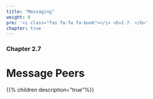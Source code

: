```yaml
---
title: "Messaging"
weight: 8
pre: '<i class="fas fa-fw fa-book"></i> <b>2.7. </b>'
chapter: true
---
```


### Chapter 2.7

# Message Peers

{{% children description="true"%}}
